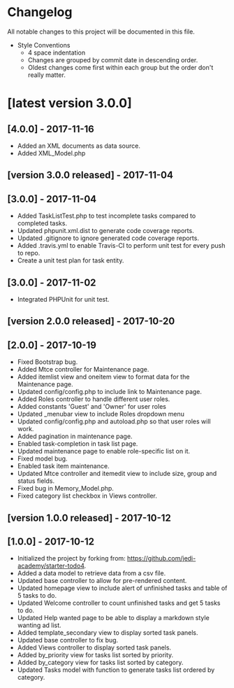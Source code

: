 # Changelog
All notable changes to this project will be documented in this file.
 - Style Conventions
   - 4 space indentation
   - Changes are grouped by commit date in descending order.
   - Oldest changes come first within each group but the order don't really matter.

# [latest version 3.0.0]

## [4.0.0] - 2017-11-16
 - Added an XML documents as data source.
 - Added XML_Model.php

## [version 3.0.0 released] - 2017-11-04

## [3.0.0] - 2017-11-04
 - Added TaskListTest.php to test incomplete tasks compared to completed tasks.
 - Updated phpunit.xml.dist to generate code coverage reports.
 - Updated .gitignore to ignore generated code coverage reports.
 - Added .travis.yml to enable Travis-CI to perform unit test for every push to repo.
 - Create a unit test plan for task entity.

## [3.0.0] - 2017-11-02
 - Integrated PHPUnit for unit test.

## [version 2.0.0 released] - 2017-10-20

## [2.0.0] - 2017-10-19
 - Fixed Bootstrap bug.
 - Added Mtce controller for Maintenance page.
 - Added itemlist view and oneitem view to format data for the Maintenance page.
 - Updated config/config.php to include link to Maintenance page.
 - Added Roles controller to handle different user roles.
 - Added constants 'Guest' and 'Owner' for user roles
 - Updated _menubar view to include Roles dropdown menu
 - Updated config/config.php and autoload.php so that user roles will work.
 - Added pagination in maintenance page.
 - Enabled task-completion in task list page.
 - Updated maintenance page to enable role-specific list on it.
 - Fixed model bug.
 - Enabled task item maintenance.
 - Updated Mtce controller and itemedit view to include size, group and status fields.
 - Fixed bug in Memory_Model.php.
 - Fixed category list checkbox in Views controller.

## [version 1.0.0 released] - 2017-10-12

## [1.0.0] - 2017-10-12
 - Initialized the project by forking from: https://github.com/jedi-academy/starter-todo4.
 - Added a data model to retrieve data from a csv file.
 - Updated base controller to allow for pre-rendered content.
 - Updated homepage view to include alert of unfinished tasks and table of 5 tasks to do.
 - Updated Welcome controller to count unfinished tasks and get 5 tasks to do.
 - Updated Help wanted page to be able to display a markdown style wanting ad list.
 - Added template_secondary view to display sorted task panels.
 - Updated base controller to fix bug.
 - Added Views controller to display sorted task panels.
 - Added by_priority view for tasks list sorted by priority.
 - Added by_category view for tasks list sorted by category.
 - Updated Tasks model with function to generate tasks list ordered by category.
